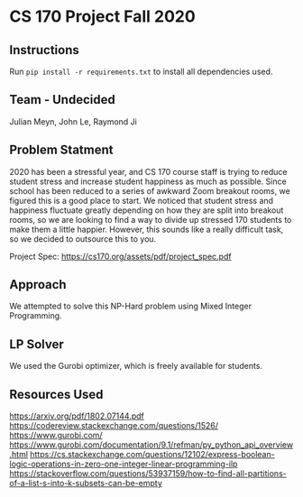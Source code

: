 # CS 170 Project Fall 2020

## Instructions

Run `pip install -r requirements.txt` to install all dependencies used.

## Team - Undecided
Julian Meyn, John Le, Raymond Ji 

## Problem Statment
2020 has been a stressful year, and CS 170 course staff is trying to reduce student stress and increase student happiness
as much as possible. Since school has been reduced to a series of awkward Zoom breakout rooms, we figured this is
a good place to start. We noticed that student stress and happiness fluctuate greatly depending on how they are split
into breakout rooms, so we are looking to find a way to divide up stressed 170 students to make them a little happier.
However, this sounds like a really difficult task, so we decided to outsource this to you.

Project Spec: https://cs170.org/assets/pdf/project_spec.pdf

## Approach
We attempted to solve this NP-Hard problem using Mixed Integer Programming. 

## LP Solver
We used the Gurobi optimizer, which is freely available for students. 

## Resources Used
https://arxiv.org/pdf/1802.07144.pdf
https://codereview.stackexchange.com/questions/1526/
https://www.gurobi.com/
https://www.gurobi.com/documentation/9.1/refman/py_python_api_overview.html
https://cs.stackexchange.com/questions/12102/express-boolean-logic-operations-in-zero-one-integer-linear-programming-ilp
https://stackoverflow.com/questions/53937159/how-to-find-all-partitions-of-a-list-s-into-k-subsets-can-be-empty

